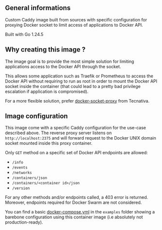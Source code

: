 ## General informations

Custom Caddy image built from sources with specific configuration for proxying Docker socket to limit access of applications to Docker API.

Built with Go 1.24.5

## Why creating this image ?

The image goal is to provide the most simple solution for limiting applications access to the Docker API through the socket.

This allows some application such as Traefik or Prometheus to access the Docker API without requiring to run as root in order to mount the Docker API socket inside the container (that could lead to a pretty bad privilege escalation if application is compromised).

For a more flexible solution, prefer [docker-socket-proxy](https://github.com/Tecnativa/docker-socket-proxy) from Tecnativa.

## Image configuration

This image come with a specific Caddy configuration for the use-case described above. The reverse proxy server listens on `http://localhost:2375` and will forward request to the Docker UNIX domain socket mounted inside this proxy container.

Only `GET` method on a specific set of Docker API endpoints are allowed:
- `/info`
- `/events`
- `/networks`
- `/containers/json`
- `/containers/<container id>/json`
- `/version`

For any other methods and/or endpoints called, a 403 error is returned. Moreover, endpoints required for Docker Swarm are not considered.

You can find a basic [docker-compose.yml](./examples/traefik.yml) in the `examples` folder showing a barebone configuration using this container image (i.e absolutely not production-ready).